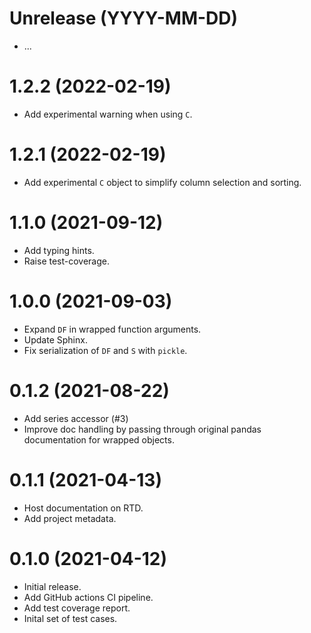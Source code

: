 # Unrelease (YYYY-MM-DD)

- ...

# 1.2.2 (2022-02-19)

- Add experimental warning when using `C`.

# 1.2.1 (2022-02-19)

- Add experimental `C` object to simplify column selection and sorting.

# 1.1.0 (2021-09-12)

- Add typing hints.
- Raise test-coverage.

# 1.0.0 (2021-09-03)

- Expand `DF` in wrapped function arguments.
- Update Sphinx.
- Fix serialization of `DF` and `S` with `pickle`.

# 0.1.2 (2021-08-22)

- Add series accessor (#3)
- Improve doc handling by passing through original pandas documentation for
  wrapped objects.

# 0.1.1 (2021-04-13)

- Host documentation on RTD.
- Add project metadata.

# 0.1.0 (2021-04-12)

- Initial release.
- Add GitHub actions CI pipeline.
- Add test coverage report.
- Inital set of test cases.
